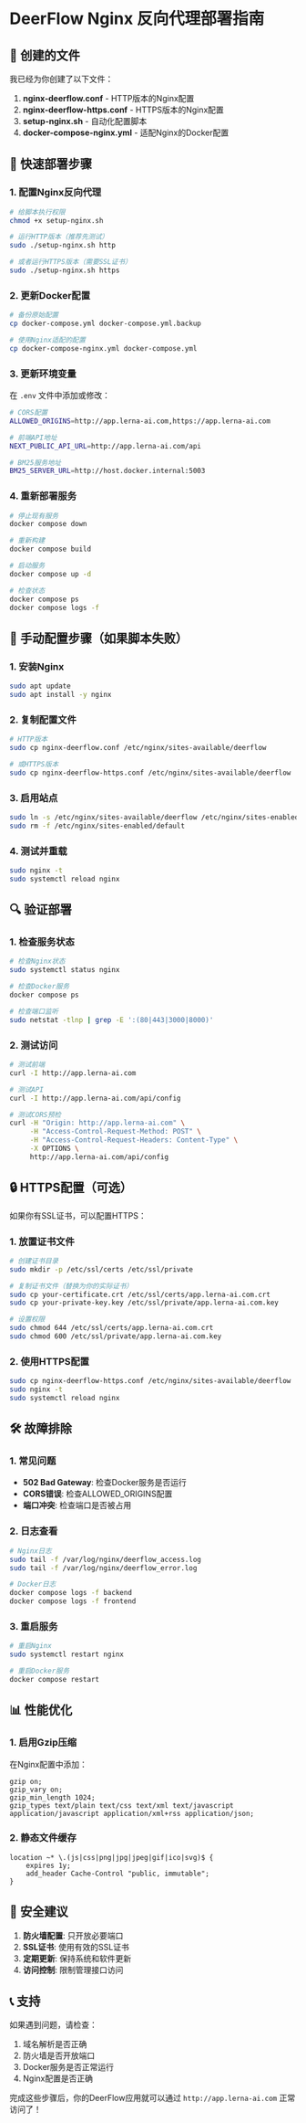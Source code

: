 # DeerFlow Nginx 反向代理部署指南

## 📁 创建的文件

我已经为你创建了以下文件：

1. **nginx-deerflow.conf** - HTTP版本的Nginx配置
2. **nginx-deerflow-https.conf** - HTTPS版本的Nginx配置  
3. **setup-nginx.sh** - 自动化配置脚本
4. **docker-compose-nginx.yml** - 适配Nginx的Docker配置

## 🚀 快速部署步骤

### 1. 配置Nginx反向代理

```bash
# 给脚本执行权限
chmod +x setup-nginx.sh

# 运行HTTP版本（推荐先测试）
sudo ./setup-nginx.sh http

# 或者运行HTTPS版本（需要SSL证书）
sudo ./setup-nginx.sh https
```

### 2. 更新Docker配置

```bash
# 备份原始配置
cp docker-compose.yml docker-compose.yml.backup

# 使用Nginx适配的配置
cp docker-compose-nginx.yml docker-compose.yml
```

### 3. 更新环境变量

在 `.env` 文件中添加或修改：

```bash
# CORS配置
ALLOWED_ORIGINS=http://app.lerna-ai.com,https://app.lerna-ai.com

# 前端API地址
NEXT_PUBLIC_API_URL=http://app.lerna-ai.com/api

# BM25服务地址
BM25_SERVER_URL=http://host.docker.internal:5003
```

### 4. 重新部署服务

```bash
# 停止现有服务
docker compose down

# 重新构建
docker compose build

# 启动服务
docker compose up -d

# 检查状态
docker compose ps
docker compose logs -f
```

## 🔧 手动配置步骤（如果脚本失败）

### 1. 安装Nginx

```bash
sudo apt update
sudo apt install -y nginx
```

### 2. 复制配置文件

```bash
# HTTP版本
sudo cp nginx-deerflow.conf /etc/nginx/sites-available/deerflow

# 或HTTPS版本
sudo cp nginx-deerflow-https.conf /etc/nginx/sites-available/deerflow
```

### 3. 启用站点

```bash
sudo ln -s /etc/nginx/sites-available/deerflow /etc/nginx/sites-enabled/
sudo rm -f /etc/nginx/sites-enabled/default
```

### 4. 测试并重载

```bash
sudo nginx -t
sudo systemctl reload nginx
```

## 🔍 验证部署

### 1. 检查服务状态

```bash
# 检查Nginx状态
sudo systemctl status nginx

# 检查Docker服务
docker compose ps

# 检查端口监听
sudo netstat -tlnp | grep -E ':(80|443|3000|8000)'
```

### 2. 测试访问

```bash
# 测试前端
curl -I http://app.lerna-ai.com

# 测试API
curl -I http://app.lerna-ai.com/api/config

# 测试CORS预检
curl -H "Origin: http://app.lerna-ai.com" \
     -H "Access-Control-Request-Method: POST" \
     -H "Access-Control-Request-Headers: Content-Type" \
     -X OPTIONS \
     http://app.lerna-ai.com/api/config
```

## 🔒 HTTPS配置（可选）

如果你有SSL证书，可以配置HTTPS：

### 1. 放置证书文件

```bash
# 创建证书目录
sudo mkdir -p /etc/ssl/certs /etc/ssl/private

# 复制证书文件（替换为你的实际证书）
sudo cp your-certificate.crt /etc/ssl/certs/app.lerna-ai.com.crt
sudo cp your-private-key.key /etc/ssl/private/app.lerna-ai.com.key

# 设置权限
sudo chmod 644 /etc/ssl/certs/app.lerna-ai.com.crt
sudo chmod 600 /etc/ssl/private/app.lerna-ai.com.key
```

### 2. 使用HTTPS配置

```bash
sudo cp nginx-deerflow-https.conf /etc/nginx/sites-available/deerflow
sudo nginx -t
sudo systemctl reload nginx
```

## 🛠️ 故障排除

### 1. 常见问题

- **502 Bad Gateway**: 检查Docker服务是否运行
- **CORS错误**: 检查ALLOWED_ORIGINS配置
- **端口冲突**: 检查端口是否被占用

### 2. 日志查看

```bash
# Nginx日志
sudo tail -f /var/log/nginx/deerflow_access.log
sudo tail -f /var/log/nginx/deerflow_error.log

# Docker日志
docker compose logs -f backend
docker compose logs -f frontend
```

### 3. 重启服务

```bash
# 重启Nginx
sudo systemctl restart nginx

# 重启Docker服务
docker compose restart
```

## 📊 性能优化

### 1. 启用Gzip压缩

在Nginx配置中添加：

```nginx
gzip on;
gzip_vary on;
gzip_min_length 1024;
gzip_types text/plain text/css text/xml text/javascript application/javascript application/xml+rss application/json;
```

### 2. 静态文件缓存

```nginx
location ~* \.(js|css|png|jpg|jpeg|gif|ico|svg)$ {
    expires 1y;
    add_header Cache-Control "public, immutable";
}
```

## 🔐 安全建议

1. **防火墙配置**: 只开放必要端口
2. **SSL证书**: 使用有效的SSL证书
3. **定期更新**: 保持系统和软件更新
4. **访问控制**: 限制管理接口访问

## 📞 支持

如果遇到问题，请检查：

1. 域名解析是否正确
2. 防火墙是否开放端口
3. Docker服务是否正常运行
4. Nginx配置是否正确

完成这些步骤后，你的DeerFlow应用就可以通过 `http://app.lerna-ai.com` 正常访问了！

